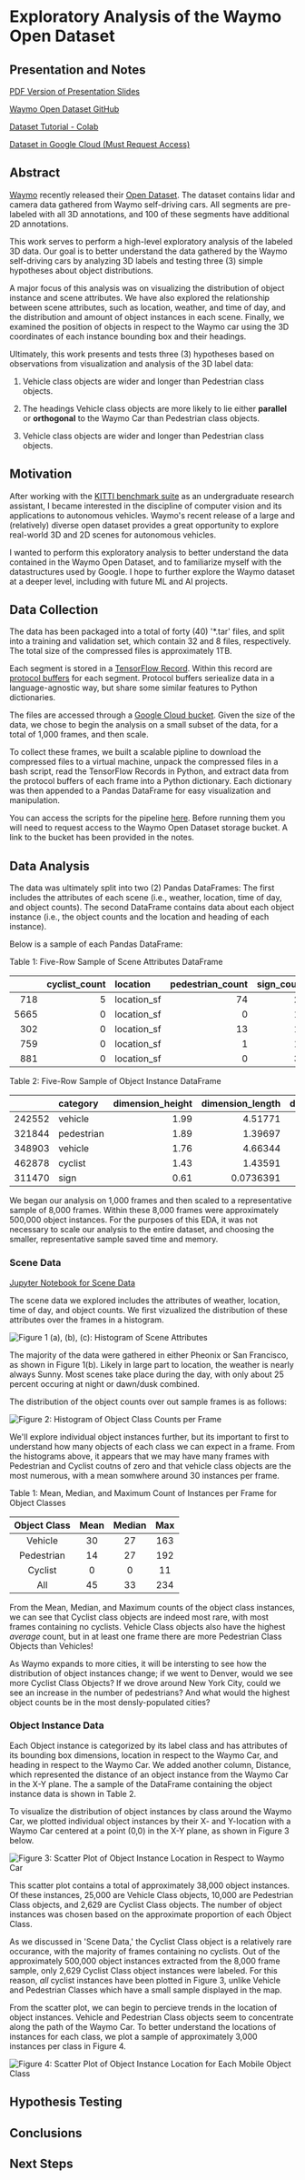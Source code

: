 # Exploratory Analysis of the Waymo Open Dataset

## Presentation and Notes

[PDF Version of Presentation Slides](https://drive.google.com/open?id=1YPThwAAlBuYRVPOzDUBFXRnTufu760dC)

[Waymo Open Dataset GitHub](https://github.com/waymo-research/waymo-open-dataset)

[Dataset Tutorial - Colab](https://colab.research.google.com/github/waymo-research/waymo-open-dataset/blob/r1.0/tutorial/tutorial.ipynb)

[Dataset in Google Cloud (Must Request Access)](https://console.cloud.google.com/storage/browser/waymo_open_dataset_v_1_0_0)

## Abstract

[Waymo](link-to-waymo-site) recently released their [Open Dataset](link-to-waymo-dataset). The dataset contains lidar and camera data gathered from Waymo self-driving cars. All segments are pre-labeled with all 3D annotations, and 100 of these segments have additional 2D annotations. 

This work serves to perform a high-level exploratory analysis of the labeled 3D data. Our goal is to better understand the data gathered by the Waymo self-driving cars by analyzing 3D labels and testing three (3) simple hypotheses about object distributions. 

A major focus of this analysis was on visualizing the distribution of object instance and scene attributes. We have also explored the relationship between scene attributes, such as location, weather, and time of day, and the distribution and amount of object instances in each scene. Finally, we examined the position of objects in respect to the Waymo car using the 3D coordinates of each instance bounding box and their headings. 

Ultimately, this work presents and tests three (3) hypotheses based on observations from visualization and analysis of the 3D label data:

1. Vehicle class objects are wider and longer than Pedestrian class objects.

2. The headings Vehicle class objects are more likely to lie either **parallel** or **orthogonal** to the Waymo Car than Pedestrian class objects. 

3. Vehicle class objects are wider and longer than Pedestrian class objects.


## Motivation

After working with the [KITTI benchmark suite](http://www.cvlibs.net/datasets/kitti/) as an undergraduate research assistant, I became interested in the discipline of computer vision and its applications to autonomous vehicles. Waymo's recent release of a large and (relatively) diverse open dataset provides a great opportunity to explore real-world 3D and 2D scenes for autonomous vehicles. 

I wanted to perform this exploratory analysis to better understand the data contained in the Waymo Open Dataset, and to familiarize myself with the datastructures used by Google. I hope to further explore the Waymo dataset at a deeper level, including with future ML and AI projects. 

## Data Collection

The data has been packaged into a total of forty (40) '\*.tar' files, and split into a training and validation set, which contain 32 and 8 files, respectively. The total size of the compressed files is approximately 1TB. 

Each segment is stored in a [TensorFlow Record](https://www.tensorflow.org/tutorials/load_data/tf_records). Within this record are [protocol buffers](https://developers.google.com/protocol-buffers/) for each segment. Protocol buffers seriealize data in a language-agnostic way, but share some similar features to Python dictionaries. 

The files are accessed through a [Google Cloud bucket](link-to-cloud). Given the size of the data, we chose to begin the analysis on a small subset of the data, for a total of 1,000 frames, and then scale.

To collect these frames, we built a scalable pipline to download the compressed files to a virtual machine, unpack the compressed files in a bash script, read the TensorFlow Records in Python, and extract data from the protocol buffers of each frame into a Python dictionary. Each dictionary was then appended to a Pandas DataFrame for easy visualization and manipulation. 

You can access the scripts for the pipeline [here](link-to-scripts-in-github). Before running them you will need to request access to the Waymo Open Dataset storage bucket. A link to the bucket has been provided in the notes.

## Data Analysis

The data was ultimately split into two (2) Pandas DataFrames: The first includes the attributes of each scene (i.e., weather, location, time of day, and object counts). The second DataFrame contains data about each object instance (i.e., the object counts and the location and heading of each instance). 

Below is a sample of each Pandas DataFrame:

<p align="center">

Table 1: Five-Row Sample of Scene Attributes DataFrame

|      |   cyclist_count | location    |   pedestrian_count |   sign_count | time_of_day   |   vehicle_count | weather   |   all_object_count |
|-----:|----------------:|:------------|-------------------:|-------------:|:--------------|----------------:|:----------|-------------------:|
|  718 |               5 | location_sf |                 74 |           28 | Day           |              32 | sunny     |                111 |
| 5665 |               0 | location_sf |                  0 |           14 | Day           |              25 | sunny     |                 25 |
|  302 |               0 | location_sf |                 13 |           19 | Day           |              87 | sunny     |                100 |
|  759 |               0 | location_sf |                  1 |           12 | Day           |              30 | sunny     |                 31 |
|  881 |               0 | location_sf |                  0 |           33 | Night         |              33 | sunny     |                 33 |


Table 2: Five-Row Sample of Object Instance DataFrame

|        | category   |   dimension_height |   dimension_length |   dimension_width |    heading |   location_x |   location_y |   location_z |   distance |
|-------:|:-----------|-------------------:|-------------------:|------------------:|-----------:|-------------:|-------------:|-------------:|-----------:|
| 242552 | vehicle    |               1.99 |          4.51771   |          1.91201  |  88.7551   |    30.7989   |    -16.1863  |     1.15742  |   34.7932  |
| 321844 | pedestrian |               1.89 |          1.39697   |          1.0365   | 173.218    |    -9.0511   |      8.4543  |     1.30128  |   12.3854  |
| 348903 | vehicle    |               1.76 |          4.66344   |          2.01356  |   0.676945 |    -0.608897 |     -6.17788 |     0.709428 |    6.20781 |
| 462878 | cyclist    |               1.43 |          1.43591   |          0.777628 | 175.428    |    -2.84022  |     -4.73699 |     0.812319 |    5.52322 |
| 311470 | sign       |               0.61 |          0.0736391 |          0.485803 |  -2.6006   |     0.63274  |     30.1758  |     2.67239  |   30.1824  |

</p>

We began our analysis on 1,000 frames and then scaled to a representative sample of 8,000 frames. Within these 8,000 frames were approximately 500,000 object instances. For the purposes of this EDA, it was not necessary to scale our analysis to the entire dataset, and choosing the smaller, representative sample saved time and memory.

### Scene Data

[Jupyter Notebook for Scene Data]()

The scene data we explored includes the attributes of weather, location, time of day, and object counts. We first vizualized the distribution of these attributes over the frames in a histogram.

![Figure 1 (a), (b), (c): Histogram of Scene Attributes](plots/time-location-weather.png)

The majority of the data were gathered in either Pheonix or San Francisco, as shown in Figure 1(b). Likely in large part to location, the weather is nearly always Sunny. Most scenes take place during the day, with only about 25 percent occuring at night or dawn/dusk combined. 

The distribution of the object counts over out sample frames is as follows:

![Figure 2: Histogram of Object Class Counts per Frame](plots/object_dist.png)

We'll explore individual object instances further, but its important to first to understand how many objects of each class we can expect in a frame. From the histograms above, it appears that we may have many frames with Pedestrian and Cyclist coutns of zero and that vehicle class objects are the most numerous, with a mean somwhere around 30 instances per frame.

<p align="center">

Table 1: Mean, Median, and Maximum Count of Instances per Frame for Object Classes

| Object Class | Mean | Median | Max |
|:------------:|:----:|:------:|:---:|
|    Vehicle   |  30  |   27   | 163 |
|  Pedestrian  |  14  |   27   | 192 |
|    Cyclist   |   0  |    0   |  11 |
|      All     |  45  |   33   | 234 |

</p>

From the Mean, Median, and Maximum counts of the object class instances, we can see that Cyclist class objects are indeed most rare, with most frames containing no cyclists. Vehicle Class objects also have the highest *average* count, but in at least one frame there are more Pedestrian Class Objects than Vehicles!

As Waymo expands to more cities, it will be intersting to see how the distribution of object instances change; if we went to Denver, would we see more Cyclist Class Objects? If we drove around New York City, could we see an increase in the number of pedestrians? And what would the highest object counts be in the most densly-populated cities?

### Object Instance Data

Each Object instance is categorized by its label class and has attributes of its bounding box dimensions, location in respect to the Waymo Car, and heading in respect to the Waymo Car. We added another column, Distance, which represented the distance of an object instance from the Waymo Car in the X-Y plane. The a sample of the DataFrame containing the object instance data is shown in Table 2.  

To visualize the distribution of object instances by class around the Waymo Car, we plotted individual object instances by their X- and Y-location with a Waymo Car centered at a point (0,0) in the X-Y plane, as shown in Figure 3 below.

<p align="center">

![Figure 3: Scatter Plot of Object Instance Location in Respect to Waymo Car](plots/scatter_plot_lidar.png)

</p>

This scatter plot contains a total of approximately 38,000 object instances. Of these instances, 25,000 are Vehicle Class objects, 10,000 are Pedestrian Class objects, and 2,629 are Cyclist Class objects. The number of object instances was chosen based on the approximate proportion of each Object Class. 

As we discussed in 'Scene Data,' the Cyclist Class object is a relatively rare occurance, with the majority of frames containing no cyclists. Out of the approximately 500,000 object instances extracted from the 8,000 frame sample, only 2,629 Cyclist Class object instances were labeled. For this reason, *all* cyclist instances have been plotted in Figure 3, unlike Vehicle and Pedestrian Classes which have a small sample displayed in the map.

From the scatter plot, we can begin to percieve trends in the location of object instances. Vehicle and Pedestrian Class objects seem to concentrate along the path of the Waymo Car. To better understand the locations of instances for each class, we plot a sample of approximately 3,000 instances per class in Figure 4.

<p align="center">

![Figure 4: Scatter Plot of Object Instance Location for Each Mobile Object Class](plots/3_scatter_plot_lidar.png)

</p>

## Hypothesis Testing

## Conclusions

## Next Steps





